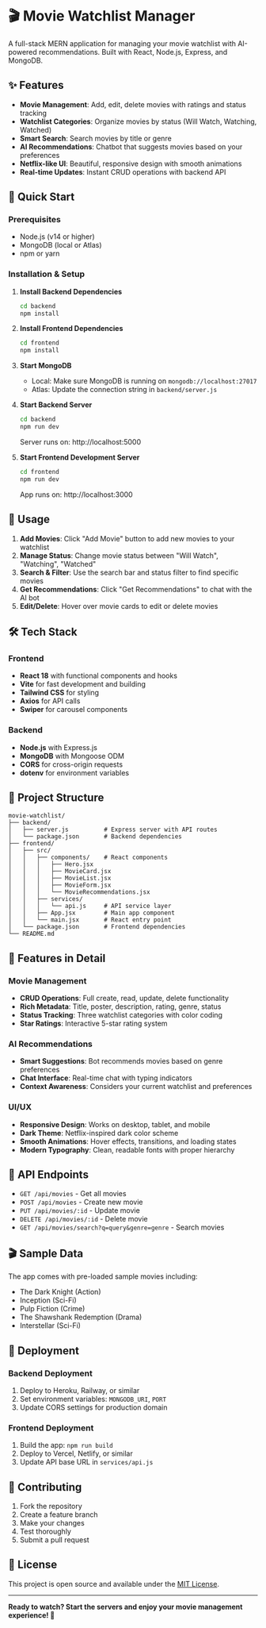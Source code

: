 # 🎬 Movie Watchlist Manager

A full-stack MERN application for managing your movie watchlist with AI-powered recommendations. Built with React, Node.js, Express, and MongoDB.

## ✨ Features

- **Movie Management**: Add, edit, delete movies with ratings and status tracking
- **Watchlist Categories**: Organize movies by status (Will Watch, Watching, Watched)
- **Smart Search**: Search movies by title or genre
- **AI Recommendations**: Chatbot that suggests movies based on your preferences
- **Netflix-like UI**: Beautiful, responsive design with smooth animations
- **Real-time Updates**: Instant CRUD operations with backend API

## 🚀 Quick Start

### Prerequisites
- Node.js (v14 or higher)
- MongoDB (local or Atlas)
- npm or yarn

### Installation & Setup

1. **Install Backend Dependencies**
   ```bash
   cd backend
   npm install
   ```

2. **Install Frontend Dependencies**
   ```bash
   cd frontend
   npm install
   ```

3. **Start MongoDB**
   - Local: Make sure MongoDB is running on `mongodb://localhost:27017`
   - Atlas: Update the connection string in `backend/server.js`

4. **Start Backend Server**
   ```bash
   cd backend
   npm run dev
   ```
   Server runs on: http://localhost:5000

5. **Start Frontend Development Server**
   ```bash
   cd frontend
   npm run dev
   ```
   App runs on: http://localhost:3000

## 🎯 Usage

1. **Add Movies**: Click "Add Movie" button to add new movies to your watchlist
2. **Manage Status**: Change movie status between "Will Watch", "Watching", "Watched"
3. **Search & Filter**: Use the search bar and status filter to find specific movies
4. **Get Recommendations**: Click "Get Recommendations" to chat with the AI bot
5. **Edit/Delete**: Hover over movie cards to edit or delete movies

## 🛠️ Tech Stack

### Frontend
- **React 18** with functional components and hooks
- **Vite** for fast development and building
- **Tailwind CSS** for styling
- **Axios** for API calls
- **Swiper** for carousel components

### Backend
- **Node.js** with Express.js
- **MongoDB** with Mongoose ODM
- **CORS** for cross-origin requests
- **dotenv** for environment variables

## 📁 Project Structure

```
movie-watchlist/
├── backend/
│   ├── server.js          # Express server with API routes
│   └── package.json       # Backend dependencies
├── frontend/
│   ├── src/
│   │   ├── components/    # React components
│   │   │   ├── Hero.jsx
│   │   │   ├── MovieCard.jsx
│   │   │   ├── MovieList.jsx
│   │   │   ├── MovieForm.jsx
│   │   │   └── MovieRecommendations.jsx
│   │   ├── services/
│   │   │   └── api.js     # API service layer
│   │   ├── App.jsx        # Main app component
│   │   └── main.jsx       # React entry point
│   └── package.json       # Frontend dependencies
└── README.md
```

## 🎨 Features in Detail

### Movie Management
- **CRUD Operations**: Full create, read, update, delete functionality
- **Rich Metadata**: Title, poster, description, rating, genre, status
- **Status Tracking**: Three watchlist categories with color coding
- **Star Ratings**: Interactive 5-star rating system

### AI Recommendations
- **Smart Suggestions**: Bot recommends movies based on genre preferences
- **Chat Interface**: Real-time chat with typing indicators
- **Context Awareness**: Considers your current watchlist and preferences

### UI/UX
- **Responsive Design**: Works on desktop, tablet, and mobile
- **Dark Theme**: Netflix-inspired dark color scheme
- **Smooth Animations**: Hover effects, transitions, and loading states
- **Modern Typography**: Clean, readable fonts with proper hierarchy

## 🔧 API Endpoints

- `GET /api/movies` - Get all movies
- `POST /api/movies` - Create new movie
- `PUT /api/movies/:id` - Update movie
- `DELETE /api/movies/:id` - Delete movie
- `GET /api/movies/search?q=query&genre=genre` - Search movies

## 🎬 Sample Data

The app comes with pre-loaded sample movies including:
- The Dark Knight (Action)
- Inception (Sci-Fi)
- Pulp Fiction (Crime)
- The Shawshank Redemption (Drama)
- Interstellar (Sci-Fi)

## 🚀 Deployment

### Backend Deployment
1. Deploy to Heroku, Railway, or similar
2. Set environment variables: `MONGODB_URI`, `PORT`
3. Update CORS settings for production domain

### Frontend Deployment
1. Build the app: `npm run build`
2. Deploy to Vercel, Netlify, or similar
3. Update API base URL in `services/api.js`

## 🤝 Contributing

1. Fork the repository
2. Create a feature branch
3. Make your changes
4. Test thoroughly
5. Submit a pull request

## 📝 License

This project is open source and available under the [MIT License](LICENSE).

---

**Ready to watch? Start the servers and enjoy your movie management experience! 🍿**

